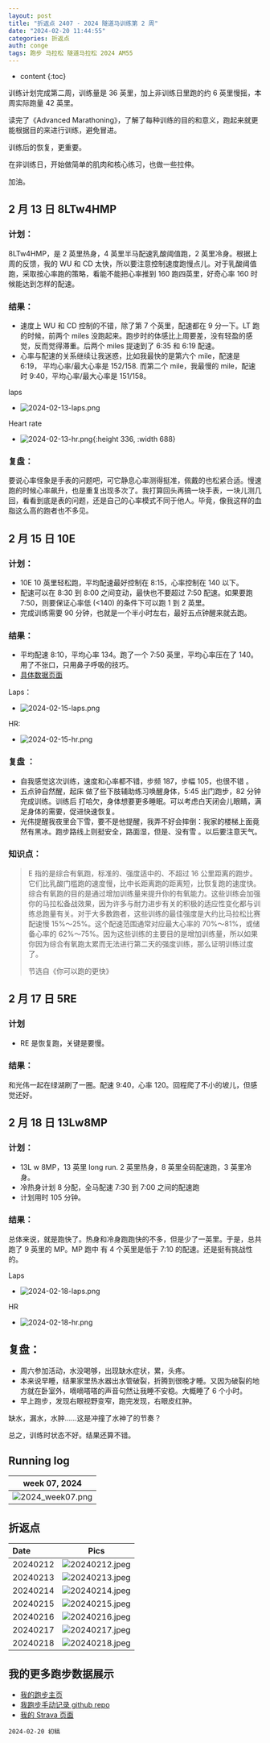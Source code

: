 ```yaml
---
layout: post
title: "折返点 2407 - 2024 隧道马训练第 2 周"
date: "2024-02-20 11:44:55"
categories: 折返点
auth: conge
tags: 跑步 马拉松 隧道马拉松 2024 AM55
---
```

* content
{:toc}

训练计划完成第二周，训练量是 36 英里，加上非训练日里跑的约 6 英里慢摇，本周实际跑量 42 英里。

读完了《Advanced Marathoning》，了解了每种训练的目的和意义，跑起来就更能根据目的来进行训练，避免冒进。

训练后的恢复，更重要。

在非训练日，开始做简单的肌肉和核心练习，也做一些拉伸。

加油。





## 2 月 13 日 8LTw4HMP

### 计划：

8LTw4HMP，是 2 英里热身，4 英里半马配速乳酸阈值跑，2 英里冷身。根据上周的反馈，我的 WU 和 CD 太快，所以要注意控制速度跑慢点儿。对于乳酸阈值跑，采取按心率跑的策略，看能不能把心率推到 160 跑四英里，好奇心率 160 时候能达到怎样的配速。

### 结果：

- 速度上 WU 和 CD 控制的不错，除了第 7 个英里，配速都在 9 分一下。LT 跑的时候，前两个 miles 没跑起来。跑步时的体感比上周要差，没有轻盈的感觉，反而觉得滞重。后两个 miles 提速到了 6:35 和 6:19 配速。
- 心率与配速的关系继续让我迷惑，比如我最快的是第六个 mile，配速是 6:19， 平均心率/最大心率是 152/158. 而第二个 mile，我最慢的 mile，配速时 9:40，平均心率/最大心率是 151/158。

laps

- ![2024-02-13-laps.png](https://s2.loli.net/2024/02/14/SMBUlZyezbG6NxE.png)

Heart rate

- ![2024-02-13-hr.png](https://s2.loli.net/2024/02/14/iIVA3szoNF8W9Hf.png){:height 336, :width 688}

### 复盘： 

要说心率怪象是手表的问题吧，可它静息心率测得挺准，佩戴的也松紧合适。慢速跑的时候心率飙升，也是重复出现多次了。我打算回头再搞一块手表，一块儿测几回，看看到底是表的问题，还是自己的心率模式不同于他人。毕竟，像我这样的血脂这么高的跑者也不多见。

## 2 月 15 日 10E

### 计划：

* 10E 10 英里轻松跑，平均配速最好控制在 8:15，心率控制在 140 以下。
* 配速可以在 8:30 到 8:00 之间变动，最快也不要超过 7:50 配速。如果要跑 7:50，则要保证心率低 (<140) 的条件下可以跑 1 到 2 英里。
* 完成训练需要 90 分钟，也就是一个半小时左右，最好五点钟醒来就去跑。

### 结果：

* 平均配速 8:10，平均心率 134。跑了一个 7:50 英里，平均心率压在了 140。用了不张口，只用鼻子呼吸的技巧。
* [具体数据页面](https://connect.garmin.com/modern/activity/13974855083/share/1?lang=en )

Laps：  

* ![2024-02-15-laps.png](https://s2.loli.net/2024/02/16/WtauG9s1nYXhD4U.png)
    
HR:

* ![2024-02-15-hr.png](https://s2.loli.net/2024/02/16/HlSinkELxBAWesN.png)

### 复盘 ：

* 自我感觉这次训练，速度和心率都不错，步频 187，步幅 105，也很不错 。
* 五点钟自然醒，起床 做了些下肢辅助练习唤醒身体，5:45 出门跑步，82 分钟完成训练。训练后 打哈欠，身体想要更多睡眠。可以考虑白天闭会儿眼睛，满足身体的需要，促进快速恢复。
* 光伟提醒我夜里会下雪，要不是他提醒，我弄不好会摔倒：我家的楼梯上面竟然有黑冰。跑步路线上则挺安全，路面湿，但是、没有雪 。以后要注意天气。

### 知识点：

> E 指的是综合有氧跑，标准的、强度适中的、不超过 16 公里距离的跑步。它们比乳酸门槛跑的速度慢，比中长距离跑的距离短，比恢复跑的速度快。综合有氧跑的目的是通过增加训练量来提升你的有氧能力。这些训练会加强你的马拉松备战效果，因为许多与耐力进步有关的积极的适应性变化都与训练总跑量有关。对于大多数跑者，这些训练的最佳强度是大约比马拉松比赛配速慢 15%～25%。这个配速范围通常对应最大心率的 70%～81%，或储备心率的 62%～75%。因为这些训练的主要目的是增加训练量，所以如果你因为综合有氧跑太累而无法进行第二天的强度训练，那么证明训练过度了。
> 
> 节选自《你可以跑的更快》

## 2 月 17 日 5RE

### 计划

* RE 是恢复跑，关键是要慢。

### 结果：

和光伟一起在绿湖刷了一圈。配速 9:40，心率 120。回程爬了不小的坡儿，但感觉还好。

## 2 月 18 日 13Lw8MP

### **计划**：

* 13L w 8MP，13 英里 long run. 2 英里热身，8 英里全码配速跑，3 英里冷身。
* 冷热身计划 8 分配，全马配速 7:30 到 7:00 之间的配速跑
* 计划用时 105 分钟。

### **结果**：

总体来说，就是跑快了。热身和冷身跑跑快的不多，但是少了一英里。于是，总共跑了 9 英里的 MP。MP 跑中 有 4 个英里是低于 7:10 的配速。还是挺有挑战性的。

Laps

* ![2024-02-18-laps.png](https://s2.loli.net/2024/02/19/GNQMORKIbuFYEJT.png)

HR

*  ![2024-02-18-hr.png](https://s2.loli.net/2024/02/19/hXGCjmexta84vH6.png)

## 复盘：

* 周六参加活动，水没喝够，出现缺水症状，累，头疼。
* 本来说早睡，结果家里热水器出水管破裂，折腾到很晚才睡。又因为破裂的地方就在卧室外，嘀嘀嗒嗒的声音句然让我睡不安稳。大概睡了 6 个小时。
* 早上跑步，发现右眼视野变窄，跑完发现，右眼皮红肿。

缺水，漏水，水肿……这是冲撞了水神了的节奏？

总之，训练时状态不好。结果还算不错。

## Running log

| week 07, 2024 |
| :-----------: |
|![2024_week07.png](https://s2.loli.net/2024/02/21/Zk4FwV8phsrRdOU.png) |

## 折返点

| Date     | Pics  |
| :------- | :------------------------------------------------------------------: |
| 20240212 | ![20240212.jpeg](https://s2.loli.net/2024/02/21/YiUELZOFokyKeRz.jpg) |
| 20240213 | ![20240213.jpeg](https://s2.loli.net/2024/02/21/pobs7USrA3i2YZV.jpg) |
| 20240214 | ![20240214.jpeg](https://s2.loli.net/2024/02/21/AyIN5Zri9qDWmEg.jpg) |
| 20240215 | ![20240215.jpeg](https://s2.loli.net/2024/02/21/DLi4u2fjGczSH7F.jpg) |
| 20240216 | ![20240216.jpeg](https://s2.loli.net/2024/02/21/G5LevfCB1SuX28g.jpg) |
| 20240217 | ![20240217.jpeg](https://s2.loli.net/2024/02/21/AgqNaQxbmUYSPDy.jpg) |
| 20240218 | ![20240218.jpeg](https://s2.loli.net/2024/02/21/5GARCQNMzijqHPc.jpg) |

## 我的更多跑步数据展示

* [我的跑步主页](https://conge.livingwithfcs.org/running_page/)
* [我跑步手动记录 github repo](https://github.com/conge/RunningStreak)
* [我的 Strava 页面](https://www.strava.com/athletes/57680242)

```
2024-02-20 初稿
```
